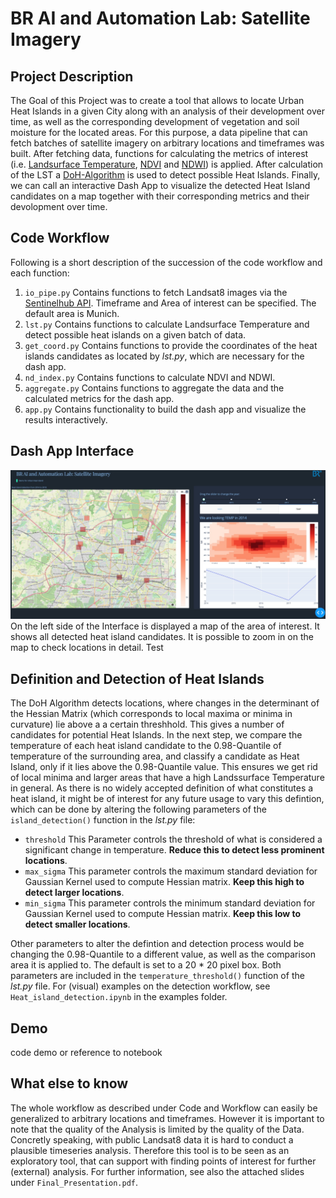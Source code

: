 # BR AI and Automation Lab: Satellite Imagery

## Project Description

The Goal of this Project was to create a tool that allows to locate Urban Heat Islands in a given City along with an analysis of their development over time, as well as the corresponding development of vegetation and soil moisture for the located areas. For this purpose, a data pipeline that can fetch batches of satellite imagery on arbitrary locations and timeframes was built. After fetching data, functions for calculating the metrics of interest (i.e. [Landsurface Temperature](https://www.usgs.gov/core-science-systems/nli/landsat/using-usgs-landsat-level-1-data-product), [NDVI](https://labo.obs-mip.fr/multitemp/using-ndvi-with-atmospherically-corrected-data/) and [NDWI](https://en.wikipedia.org/wiki/Normalized_difference_water_index)) is applied. After calculation of the LST a [DoH-Algorithm](https://scikit-image.org/docs/dev/auto_examples/features_detection/plot_blob.html) is used to detect possible Heat Islands. Finally, we can call an interactive Dash App to visualize the detected Heat Island candidates on a map together with their corresponding metrics and their devolopment over time.  

## Code Workflow 
Following is a short description of the succession of the code workflow and each function:

1. `io_pipe.py` Contains functions to fetch Landsat8 images via the [Sentinelhub API](https://www.sentinel-hub.com/). Timeframe and Area of interest can be specified. The default area is Munich.  
2. `lst.py` Contains functions to calculate Landsurface Temperature and detect possible heat islands on a given batch of data. 
3. `get_coord.py` Contains functions to provide the coordinates of the heat islands candidates as located by *lst.py*, which are necessary for the dash app. 
4. `nd_index.py` Contains functions to calculate NDVI and NDWI. 
5. `aggregate.py` Contains functions to aggregate the data and the calculated metrics for the dash app.
6. `app.py` Contains functionality to build the dash app and visualize the results interactively. 

## Dash App Interface 
![alt text](https://github.com/sanchitchip/BR_AI/blob/main/Interface.jpeg)
On the left side of the Interface is displayed a map of the area of interest. It shows all detected heat island candidates. It is possible to zoom in on the map to check locations in detail.  Test

## Definition and Detection of Heat Islands
The DoH Algorithm detects locations, where changes in the determinant of the Hessian Matrix (which corresponds to local maxima or minima in curvature) lie above a a certain threshhold. This gives a number of candidates for potential Heat Islands. In the next step, we compare the temperature of each heat island candidate to the 0.98-Quantile of temperature of the surrounding area, and classify a candidate as Heat Island, only if it lies above the 0.98-Quantile value. This ensures we get rid of local minima and larger areas that have a high Landssurface Temperature in general. As there is no widely accepted definition of what constitutes a heat island, it might be of interest for any future usage to vary this defintion, which can be done by altering the following parameters of the `island_detection()` function in the *lst.py* file: 

* `threshold` This Parameter controls the threshold of what is considered a significant change in temperature. **Reduce this to detect less prominent locations**.
* `max_sigma` This parameter controls the maximum standard deviation for Gaussian Kernel used to compute Hessian matrix. **Keep this high to detect larger locations**.
* `min_sigma` This parameter controls the minimum standard deviation for Gaussian Kernel used to compute Hessian matrix. **Keep this low to detect smaller locations**.

Other parameters to alter the defintion and detection process would be changing the 0.98-Quantile to a different value, as well as the comparison area it is applied to. The default is set to a 20 * 20 pixel box. Both parameters are included in the `temperature_threshold()` function of the *lst.py* file. For (visual) examples on the detection workflow, see `Heat_island_detection.ipynb` in the examples folder. 

## Demo 
code demo or reference to notebook

## What else to know 
The whole workflow as described under Code and Workflow can easily be generalized to arbitrary locations and timeframes. However it is important to note that the quality of the Analysis is limited by the quality of the Data. Concretly speaking, with public Landsat8 data it is hard to conduct a plausible timeseries analysis. Therefore this tool is to be seen as an exploratory tool, that can support with finding points of interest for further (external) analysis. For further information, see also the attached slides under `Final_Presentation.pdf`. 
